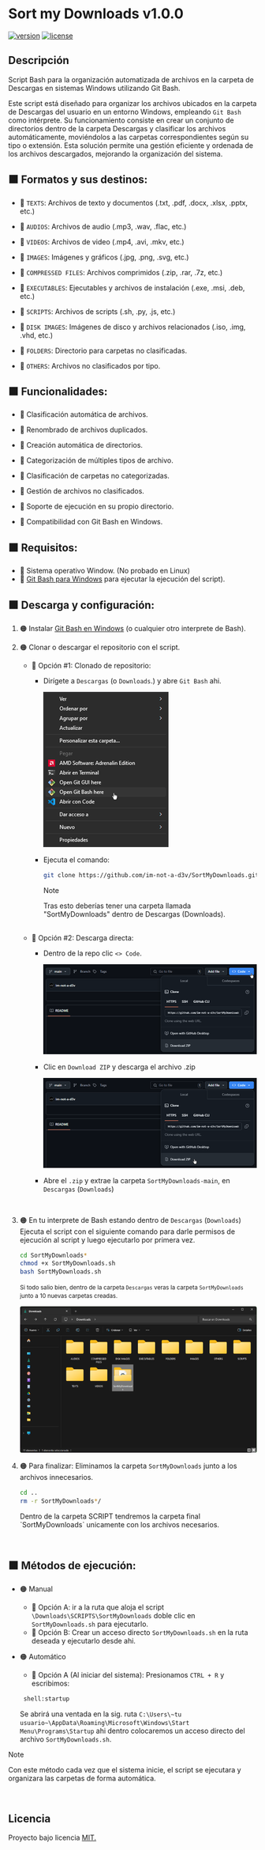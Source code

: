 #  Sort my Downloads v1.0.0

[![version](https://img.shields.io/badge/version-2.0.0-orange?style=for-the-badge&logo=white&labelColor=1c1c1c)](#)
[![license](https://img.shields.io/badge/license-mit-orange?style=for-the-badge&logo=white&labelColor=1c1c1c)](#)

## Descripción
Script Bash para la organización automatizada de archivos en la carpeta de Descargas en sistemas Windows utilizando Git Bash.

Este script está diseñado para organizar los archivos ubicados en la carpeta de Descargas del usuario en un entorno Windows, empleando `Git Bash` como intérprete. Su funcionamiento consiste en crear un conjunto de directorios dentro de la carpeta Descargas y clasificar los archivos automáticamente, moviéndolos a las carpetas correspondientes según su tipo o extensión. Esta solución permite una gestión eficiente y ordenada de los archivos descargados, mejorando la organización del sistema.


## 🟧 Formatos y sus destinos:

- 🔸 `TEXTS`: Archivos de texto y documentos (.txt, .pdf, .docx, .xlsx, .pptx, etc.)
  
- 🔸 `AUDIOS`: Archivos de audio (.mp3, .wav, .flac, etc.)
  
- 🔸 `VIDEOS`: Archivos de video (.mp4, .avi, .mkv, etc.)
  
- 🔸 `IMAGES`: Imágenes y gráficos (.jpg, .png, .svg, etc.)
  
- 🔸 `COMPRESSED FILES`: Archivos comprimidos (.zip, .rar, .7z, etc.)
  
- 🔸 `EXECUTABLES`: Ejecutables y archivos de instalación (.exe, .msi, .deb, etc.)
  
- 🔸 `SCRIPTS`: Archivos de scripts (.sh, .py, .js, etc.)
  
- 🔸 `DISK IMAGES`: Imágenes de disco y archivos relacionados (.iso, .img, .vhd, etc.)
  
- 🔸 `FOLDERS`: Directorio para carpetas no clasificadas.
  
- 🔸 `OTHERS`: Archivos no clasificados por tipo.

## 🟧 Funcionalidades:
- 🔸 Clasificación automática de archivos.
    
- 🔸 Renombrado de archivos duplicados.

- 🔸 Creación automática de directorios.

- 🔸 Categorización de múltiples tipos de archivo.

- 🔸 Clasificación de carpetas no categorizadas.

- 🔸 Gestión de archivos no clasificados.

- 🔸 Soporte de ejecución en su propio directorio.

- 🔸 Compatibilidad con Git Bash en Windows.

## 🟧 Requisitos:
- 🔸 Sistema operativo Window. (No probado en Linux)
- 🔸 <a href="https://git-scm.com/downloads/win">Git Bash para Windows</a> para ejecutar la ejecución del script).

## 🟧 Descarga y configuración:

1. 🟠 Instalar <a href="https://git-scm.com/downloads/win">Git Bash en Windows</a> (o cualquier otro interprete de Bash).

2. 🟠 Clonar o descargar el repositorio con el script.
   - 🔸 Opción #1: Clonado de repositorio:
      - Dirígete a `Descargas` (o `Downloads`.) y abre `Git Bash` ahi.
  
        ![Abrir Git dentro de Descargas/Downloads](./assets/screenshots/reposImg0.png)

      - Ejecuta el comando:
         ```bash
        git clone https://github.com/im-not-a-d3v/SortMyDownloads.git
         ```
        
        > [!NOTE]
        > Tras esto deberías tener una carpeta llamada "SortMyDownloads" dentro de Descargas (Downloads).

    <br>

    - 🔸 Opción #2: Descarga directa:
        - Dentro de la repo clic `<> Code`.

            ![Dentro de la repo clic Code](./assets/screenshots/reposImg1.png)
        
        - Clic en `Download ZIP` y descarga el archivo .zip

            ![Clic en Download ZIP](./assets/screenshots/reposImg2.png)

        - Abre el `.zip` y extrae la carpeta `SortMyDownloads-main`, en `Descargas` (`Downloads`)
 
 <br>

3. 🟠 En tu interprete de Bash estando dentro de `Descargas` (`Downloads`) Ejecuta el script con el siguiente comando para darle permisos de ejecución al script y luego ejecutarlo por primera vez.
   ```bash
   cd SortMyDownloads*
   chmod +x SortMyDownloads.sh
   bash SortMyDownloads.sh
   ``` 

   <small> Si todo salio bien, dentro de la carpeta `Descargas` veras la carpeta `SortMyDownloads` junto a 10 nuevas carpetas creadas. </small>

     ![carpeta 'Descargas ordenada'](./assets/screenshots/reposImg3.png)

4. 🟠 Para finalizar: Eliminamos la carpeta `SortMyDownloads` junto a los archivos innecesarios.
   ```bash
   cd ..
   rm -r SortMyDownloads*/
   ``` 
    <p> Dentro de la carpeta SCRIPT tendremos la carpeta final `SortMyDownloads` unicamente con los archivos necesarios.</p>

<br>

## 🟧 Métodos de ejecución:

- 🟠 Manual
  - 🔸 Opción A:
    ir a la ruta que aloja el script `\Downloads\SCRIPTS\SortMyDownloads` doble clic en `SortMyDownloads.sh` para ejecutarlo.
  - 🔸 Opción B: Crear un acceso directo `SortMyDownloads.sh` en la ruta deseada y ejecutarlo desde ahi.

- 🟠 Automático
    - 🔸 Opción A (Al iniciar del sistema): Presionamos `CTRL + R` y escribimos:

   ```cmd
    shell:startup
   ```
    Se abrirá una ventada en la sig. ruta `C:\Users\~tu usuario~\AppData\Roaming\Microsoft\Windows\Start Menu\Programs\Startup` ahi dentro colocaremos un acceso directo del archivo `SortMyDownloads.sh`.

> [!NOTE]  
> Con este método cada vez que el sistema inicie, el script se ejecutara y organizara las carpetas de forma automática.

<br>

<!-- ## 🟧 Activar y desactivar iconos personalizados (Opcional):

Si quieres aplicar los iconos personalizados, ejecuta el script `iconConfig.sh` que se encuentra dentro de `Descargas/SCRIPTS/SortMyDownloads`.

   ```bash
¿Deseas activar o desactivar los íconos personalizados de las carpetas?

1. Activar "Icons Pack #1".
2. Activar "Icons Pack #2".
0. Desactivar íconos.

Selecciona una opción:
   ``` -->

  

## Licencia
Proyecto bajo licencia [MIT.](LICENSE)